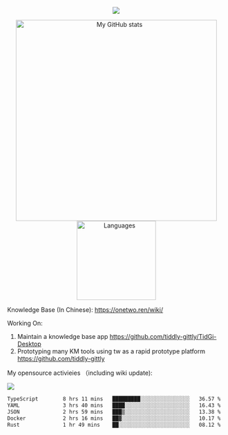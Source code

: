 <a href="https://github.com/linonetwo">
    <p align="center">
        <img src="https://github-profile-trophy.vercel.app/?username=linonetwo&column=7&theme=onedark"/>
    </p>
</a>
<a align="center" href="https://github.com/linonetwo">
  <p align="center">
    <img src="https://github-readme-stats.vercel.app/api?username=linonetwo&show_icons=true&count_private=true" alt="My GitHub stats" width="465"/>
    <img src="https://github-readme-stats.vercel.app/api/top-langs/?username=linonetwo&layout=compact&langs_count=10" alt="Languages" height="183">
  </p>
</a>

Knowledge Base (In Chinese): https://onetwo.ren/wiki/

Working On: 

1. Maintain a knowledge base app https://github.com/tiddly-gittly/TidGi-Desktop
1. Prototyping many KM tools using tw as a rapid prototype platform https://github.com/tiddly-gittly

My opensource activieies （including wiki update):

![](https://visitor-badge.glitch.me/badge?page_id=linonetwo.linonetwo)

<!--START_SECTION:waka-->

```txt
TypeScript        8 hrs 11 mins   █████████░░░░░░░░░░░░░░░░   36.57 %
YAML              3 hrs 40 mins   ████░░░░░░░░░░░░░░░░░░░░░   16.43 %
JSON              2 hrs 59 mins   ███▒░░░░░░░░░░░░░░░░░░░░░   13.38 %
Docker            2 hrs 16 mins   ██▓░░░░░░░░░░░░░░░░░░░░░░   10.17 %
Rust              1 hr 49 mins    ██░░░░░░░░░░░░░░░░░░░░░░░   08.12 %
```

<!--END_SECTION:waka-->
